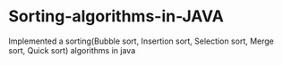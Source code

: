 # Sorting-algorithms-in-JAVA
Implemented a sorting(Bubble sort, Insertion sort, Selection sort, Merge sort, Quick sort) algorithms in java 
